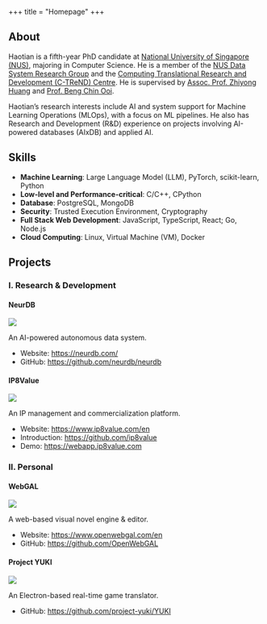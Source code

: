 +++
title = "Homepage"
+++

## About

Haotian is a fifth-year PhD candidate at [National University of Singapore (NUS)](https://nus.edu.sg), majoring in Computer Science.
He is a member of the [NUS Data System Research Group](https://www.comp.nus.edu.sg/~dbsystem/) and the [Computing Translational Research and Development (C-TReND) Centre](https://c-trend.comp.nus.edu.sg/).
He is supervised by [Assoc. Prof. Zhiyong Huang](https://www.comp.nus.edu.sg/~huangzy/) and [Prof. Beng Chin Ooi](https://www.comp.nus.edu.sg/~ooibc/).

Haotian’s research interests include AI and system support for Machine Learning Operations (MLOps), with a focus on ML pipelines.
He also has Research and Development (R&D) experience on projects involving AI-powered databases (AIxDB) and applied AI.

## Skills

- **Machine Learning**: Large Language Model (LLM), PyTorch, scikit-learn, Python
- **Low-level and Performance-critical**: C/C++, CPython
- **Database**: PostgreSQL, MongoDB
- **Security**: Trusted Execution Environment, Cryptography
- **Full Stack Web Development**: JavaScript, TypeScript, React; Go, Node.js
- **Cloud Computing**: Linux, Virtual Machine (VM), Docker


## Projects

### I. Research & Development

#### NeurDB

![](/neurdb.png#floatright)

An AI-powered autonomous data system.

- Website: https://neurdb.com/
- GitHub: https://github.com/neurdb/neurdb

#### IP8Value

![](/ip8value.png#floatright)

An IP management and commercialization platform.

- Website: https://www.ip8value.com/en
- Introduction: https://github.com/ip8value
- Demo: https://webapp.ip8value.com

### II. Personal

#### WebGAL

![](/webgal.svg#floatright)

A web-based visual novel engine & editor.

- Website: https://www.openwebgal.com/en
- GitHub: https://github.com/OpenWebGAL

#### Project YUKI

![](/yuki.png#floatright)

An Electron-based real-time game translator.

- GitHub: https://github.com/project-yuki/YUKI
